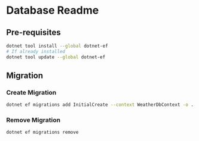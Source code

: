 # Database Readme
## Pre-requisites
```bash
dotnet tool install --global dotnet-ef
# If already installed
dotnet tool update --global dotnet-ef
```
## Migration
### Create Migration
```bash
dotnet ef migrations add InitialCreate --context WeatherDbContext -o ../HouseApp.Backend.Infrastructure/Weathers/Migrations
```
### Remove Migration
```bash
dotnet ef migrations remove 
```